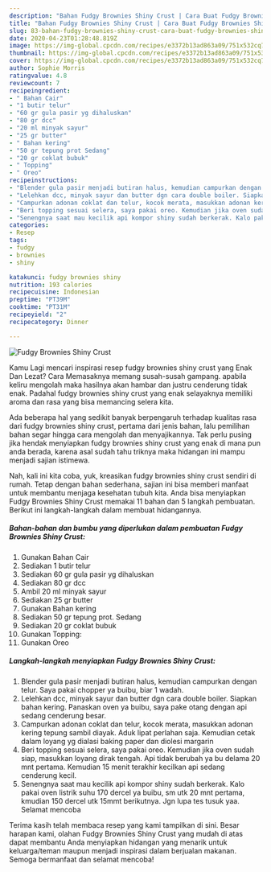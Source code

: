 ```yaml
---
description: "Bahan Fudgy Brownies Shiny Crust | Cara Buat Fudgy Brownies Shiny Crust Yang Sedap"
title: "Bahan Fudgy Brownies Shiny Crust | Cara Buat Fudgy Brownies Shiny Crust Yang Sedap"
slug: 83-bahan-fudgy-brownies-shiny-crust-cara-buat-fudgy-brownies-shiny-crust-yang-sedap
date: 2020-04-23T01:28:48.819Z
image: https://img-global.cpcdn.com/recipes/e3372b13ad863a09/751x532cq70/fudgy-brownies-shiny-crust-foto-resep-utama.jpg
thumbnail: https://img-global.cpcdn.com/recipes/e3372b13ad863a09/751x532cq70/fudgy-brownies-shiny-crust-foto-resep-utama.jpg
cover: https://img-global.cpcdn.com/recipes/e3372b13ad863a09/751x532cq70/fudgy-brownies-shiny-crust-foto-resep-utama.jpg
author: Sophie Morris
ratingvalue: 4.8
reviewcount: 7
recipeingredient:
- " Bahan Cair"
- "1 butir telur"
- "60 gr gula pasir yg dihaluskan"
- "80 gr dcc"
- "20 ml minyak sayur"
- "25 gr butter"
- " Bahan kering"
- "50 gr tepung prot Sedang"
- "20 gr coklat bubuk"
- " Topping"
- " Oreo"
recipeinstructions:
- "Blender gula pasir menjadi butiran halus, kemudian campurkan dengan telur. Saya pakai chopper ya buibu, biar 1 wadah."
- "Lelehkan dcc, minyak sayur dan butter dgn cara double boiler. Siapkan bahan kering. Panaskan oven ya buibu, saya pake otang dengan api sedang cenderung besar."
- "Campurkan adonan coklat dan telur, kocok merata, masukkan adonan kering tepung sambil diayak. Aduk lipat perlahan saja. Kemudian cetak dalam loyang yg dialasi baking paper dan diolesi margarin"
- "Beri topping sesuai selera, saya pakai oreo. Kemudian jika oven sudah siap, masukkan loyang dirak tengah. Api tidak berubah ya bu delama 20 mnt pertama. Kemudian 15 menit terakhir kecilkan api sedang cenderung kecil."
- "Senengnya saat mau kecilik api kompor shiny sudah berkerak. Kalo pakai oven listrik suhu 170 dercel ya buibu, sm utk 20 mnt pertama, kmudian 150 dercel utk 15mmt berikutnya. Jgn lupa tes tusuk yaa. Selamat mencoba"
categories:
- Resep
tags:
- fudgy
- brownies
- shiny

katakunci: fudgy brownies shiny 
nutrition: 193 calories
recipecuisine: Indonesian
preptime: "PT39M"
cooktime: "PT31M"
recipeyield: "2"
recipecategory: Dinner

---
```



![Fudgy Brownies Shiny Crust](https://img-global.cpcdn.com/recipes/e3372b13ad863a09/751x532cq70/fudgy-brownies-shiny-crust-foto-resep-utama.jpg)

Kamu Lagi mencari inspirasi resep fudgy brownies shiny crust yang Enak Dan Lezat? Cara Memasaknya memang susah-susah gampang. apabila keliru mengolah maka hasilnya akan hambar dan justru cenderung tidak enak. Padahal fudgy brownies shiny crust yang enak selayaknya memiliki aroma dan rasa yang bisa memancing selera kita.



Ada beberapa hal yang sedikit banyak berpengaruh terhadap kualitas rasa dari fudgy brownies shiny crust, pertama dari jenis bahan, lalu pemilihan bahan segar hingga cara mengolah dan menyajikannya. Tak perlu pusing jika hendak menyiapkan fudgy brownies shiny crust yang enak di mana pun anda berada, karena asal sudah tahu triknya maka hidangan ini mampu menjadi sajian istimewa.


Nah, kali ini kita coba, yuk, kreasikan fudgy brownies shiny crust sendiri di rumah. Tetap dengan bahan sederhana, sajian ini bisa memberi manfaat untuk membantu menjaga kesehatan tubuh kita. Anda bisa menyiapkan Fudgy Brownies Shiny Crust memakai 11 bahan dan 5 langkah pembuatan. Berikut ini langkah-langkah dalam membuat hidangannya.

<!--inarticleads1-->

##### Bahan-bahan dan bumbu yang diperlukan dalam pembuatan Fudgy Brownies Shiny Crust:

1. Gunakan  Bahan Cair
1. Sediakan 1 butir telur
1. Sediakan 60 gr gula pasir yg dihaluskan
1. Sediakan 80 gr dcc
1. Ambil 20 ml minyak sayur
1. Sediakan 25 gr butter
1. Gunakan  Bahan kering
1. Sediakan 50 gr tepung prot. Sedang
1. Sediakan 20 gr coklat bubuk
1. Gunakan  Topping:
1. Gunakan  Oreo




<!--inarticleads2-->

##### Langkah-langkah menyiapkan Fudgy Brownies Shiny Crust:

1. Blender gula pasir menjadi butiran halus, kemudian campurkan dengan telur. Saya pakai chopper ya buibu, biar 1 wadah.
1. Lelehkan dcc, minyak sayur dan butter dgn cara double boiler. Siapkan bahan kering. Panaskan oven ya buibu, saya pake otang dengan api sedang cenderung besar.
1. Campurkan adonan coklat dan telur, kocok merata, masukkan adonan kering tepung sambil diayak. Aduk lipat perlahan saja. Kemudian cetak dalam loyang yg dialasi baking paper dan diolesi margarin
1. Beri topping sesuai selera, saya pakai oreo. Kemudian jika oven sudah siap, masukkan loyang dirak tengah. Api tidak berubah ya bu delama 20 mnt pertama. Kemudian 15 menit terakhir kecilkan api sedang cenderung kecil.
1. Senengnya saat mau kecilik api kompor shiny sudah berkerak. Kalo pakai oven listrik suhu 170 dercel ya buibu, sm utk 20 mnt pertama, kmudian 150 dercel utk 15mmt berikutnya. Jgn lupa tes tusuk yaa. Selamat mencoba




Terima kasih telah membaca resep yang kami tampilkan di sini. Besar harapan kami, olahan Fudgy Brownies Shiny Crust yang mudah di atas dapat membantu Anda menyiapkan hidangan yang menarik untuk keluarga/teman maupun menjadi inspirasi dalam berjualan makanan. Semoga bermanfaat dan selamat mencoba!

